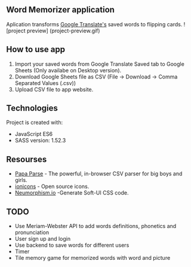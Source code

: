 ## Word Memorizer application

Aplication transforms [Google Translate's](https://translate.google.com/saved) saved words to flipping cards.
![project preview] (project-preview.gif)

## How to use app

1. Import your saved words from Google Translate Saved tab to Google Sheets (Only availabe on Desktop version).
2. Download Google Sheets file as CSV (File -> Download -> Comma Separated Values (.csv))
3. Upload CSV file to app website.

## Technologies

Project is created with:

- JavaScript ES6
- SASS version: 1.52.3

## Resourses

- [Papa Parse](https://www.papaparse.com/) - The powerful, in-browser CSV parser for big boys and girls.
- [ionicons](https://ionic.io/ionicons) - Open source icons.
- [Neumorphism.io](https://neumorphism.io/#e0e0e0) -Generate Soft-UI CSS code.

## TODO

- Use Meriam-Webster API to add words definitions, phonetics and pronunciation
- User sign up and login
- Use backend to save words for different users
- Timer
- Tile memory game for memorized words with word and picture
